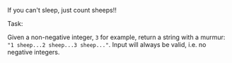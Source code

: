 If you can't sleep, just count sheeps!!

Task:

Given a non-negative integer, `3` for example, return a string with a murmur:
`"1 sheep...2 sheep...3 sheep..."`. Input will always be valid, i.e. no negative
integers.

